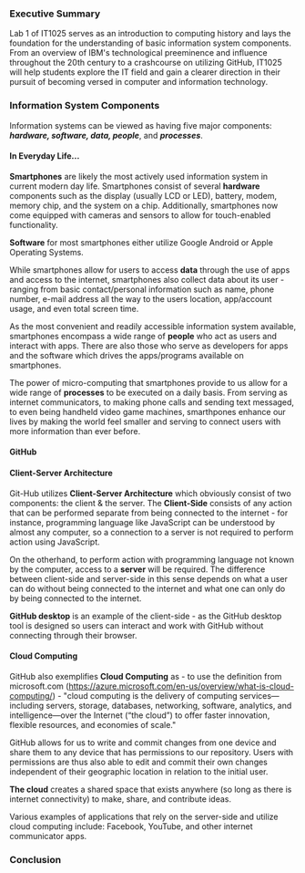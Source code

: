 ### Executive Summary
Lab 1 of IT1025 serves as an introduction to computing history and lays the foundation for the understanding of basic information system components. From an overview of IBM's technological preeminence and influence throughout the 20th century to a crashcourse on utilizing GitHub, IT1025 will help students explore the IT field and gain a clearer direction in their pursuit of becoming versed in computer and information technology. 
### Information System Components
Information systems can be viewed as having five major components: **_hardware, software, data, people_**, and **_processes_**.
#### In Everyday Life...
**Smartphones** are likely the most actively used information system in current modern day life.
Smartphones consist of several **hardware** components such as the display (usually LCD or LED), battery, modem, memory chip, and the system on a chip. Additionally, smartphones now come equipped with cameras and sensors to allow for touch-enabled functionality. 

**Software** for most smartphones either utilize Google Android or Apple Operating Systems. 

While smartphones allow for users to access **data** through the use of apps and access to the internet, smartphones also collect data about its user - ranging from basic contact/personal information such as name, phone number, e-mail address all the way to the users location, app/account usage, and even total screen time. 

As the most convenient and readily accessible information system available, smartphones encompass a wide range of **people** who act as users and interact with apps. There are also those who serve as developers for apps and the software which drives the apps/programs available on smartphones.

The power of micro-computing that smartphones provide to us allow for a wide range of **processes** to be executed on a daily basis. From serving as internet communicators, to making phone calls and sending text messaged, to even being handheld video game machines, smarthpones enhance our lives by making the world feel smaller and serving to connect users with more information than ever before.

#### GitHub
  #### Client-Server Architecture
  Git-Hub utilizes **Client-Server Architecture** which obviously consist of two components: the client & the server. 
  The **Client-Side** consists of any action that can be performed separate from being connected to the internet - for instance, programming language like JavaScript can be understood by almost any computer, so a connection to a server is not required to perform action using JavaScript.
  
  On the otherhand, to perform action with programming language not known by the computer, access to a **server** will be required. The difference between client-side and server-side in this sense depends on what a user can do without being connected to the internet and what one can only do by being connected to the internet.
  
 **GitHub desktop** is an example of the client-side - as the GitHub desktop tool is designed so users can interact and work with GitHub without connecting through their browser.
  
  #### Cloud Computing
  
  GitHub also exemplifies **Cloud Computing** as - to use the definition from microsoft.com (https://azure.microsoft.com/en-us/overview/what-is-cloud-computing/) - "cloud computing is the delivery of computing services—including servers, storage, databases, networking, software, analytics, and intelligence—over the Internet (“the cloud”) to offer faster innovation, flexible resources, and economies of scale."
  
GitHub allows for us to write and commit changes from one device and share them to any device that has permissions to our repository. Users with permissions are thus also able to edit and commit their own changes independent of their geographic location in relation to the initial user. 

**The cloud** creates a shared space that exists anywhere (so long as there is internet connectivity) to make, share, and contribute ideas.

Various examples of applications that rely on the server-side and utilize cloud computing include: Facebook, YouTube, and other internet communicator apps.
  
### Conclusion

